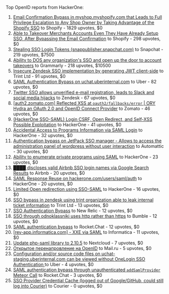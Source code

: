 Top OpenID reports from HackerOne:

1. [Email Confirmation Bypass in myshop.myshopify.com that Leads to Full Privilege Escalation to Any Shop Owner by Taking Advantage of the Shopify SSO](https://hackerone.com/reports/791775) to Shopify - 1829 upvotes, $0
2. [Able to Takeover Merchants Accounts Even They Have Already Setup SSO, After Bypassing the Email Confirmation](https://hackerone.com/reports/796956) to Shopify - 298 upvotes, $0
3. [Stealing SSO Login Tokens (snappublisher.snapchat.com)](https://hackerone.com/reports/265943) to Snapchat - 219 upvotes, $7500
4. [Ability to DOS any organization's SSO and open up the door to account takeovers](https://hackerone.com/reports/976603) to Grammarly - 218 upvotes, $10500
5. [Insecure Zendesk SSO implementation by generating JWT client-side](https://hackerone.com/reports/638635) to Trint Ltd - 91 upvotes, $0
6. [SAML Authentication Bypass on uchat.uberinternal.com](https://hackerone.com/reports/223014) to Uber - 82 upvotes, $0
7. [Twitter SSO allows unverified e-mail registration, leads to Slack and social media hijacks](https://hackerone.com/reports/235139) to Zendesk - 67 upvotes, $0
8. [[auth2.zomato.com] Reflected XSS at `oauth2/fallbacks/error` | ORY Hydra an OAuth 2.0 and OpenID Connect Provider](https://hackerone.com/reports/456333) to Zomato - 46 upvotes, $0
9. [(HackerOne SSO-SAML) Login CSRF, Open Redirect, and Self-XSS Possible Exploitation](https://hackerone.com/reports/171398) to HackerOne - 41 upvotes, $0
10. [Accidental Access to Programs Information via SAML Login](https://hackerone.com/reports/438306) to HackerOne - 32 upvotes, $0
11. [Authentication bypass on JetPack SSO manager - Allows to access the administration panel of wordpress without user interaction](https://hackerone.com/reports/2037902) to Automattic - 30 upvotes, $0
12. [Ability to enumerate private programs using SAML](https://hackerone.com/reports/167828) to HackerOne - 23 upvotes, $0
13. [████ discloses valid Airbnb SSO login names via Google Search Results](https://hackerone.com/reports/161659) to Airbnb - 20 upvotes, $0
14. [SAML Response Reuse on hackerone.com/users/saml/auth](https://hackerone.com/reports/888930) to HackerOne - 20 upvotes, $0
15. [Limited Open redirection using SSO-SAML](https://hackerone.com/reports/178345) to HackerOne - 16 upvotes, $0
16. [SSO bypass in zendesk using trint organization able to leak internal ticket information](https://hackerone.com/reports/734936) to Trint Ltd - 13 upvotes, $0
17. [SSO Authentication Bypass](https://hackerone.com/reports/168108) to New Relic - 12 upvotes, $0
18. [SSO through odnoklassniki uses http rather than https](https://hackerone.com/reports/703759) to Bumble - 12 upvotes, $0
19. [SAML authentication bypass](https://hackerone.com/reports/812064) to Rocket.Chat - 12 upvotes, $0
20. [[rev-app.informatica.com] - XXE via SAML](https://hackerone.com/reports/106865) to Informatica - 11 upvotes, $0
21. [Update php-saml library to 2.10.5](https://hackerone.com/reports/213789) to Nextcloud - 7 upvotes, $0
22. [Открытое перенапровление на OpenID](https://hackerone.com/reports/241484) to Mail.ru - 5 upvotes, $0
23. [Configuration and/or source code files on uchat-staging.uberinternal.com can be viewed without OneLogin SSO Authentication ](https://hackerone.com/reports/298990) to Uber - 4 upvotes, $0
24. [SAML authentication bypass through unauthenticated `addSamlProvider` Meteor Call](https://hackerone.com/reports/1049375) to Rocket.Chat - 3 upvotes, $0
25. [SSO Provider Credential Cache (logged out of Google/GitHub, could still log into Courier)](https://hackerone.com/reports/880730) to Courier - 0 upvotes, $0

